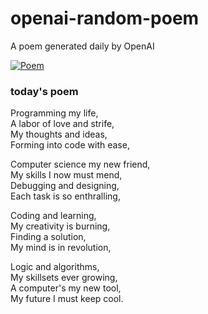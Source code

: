 
# openai-random-poem
 A poem generated daily by OpenAI

[![Poem](https://github.com/fbiego/openai-random-poem/actions/workflows/main.yml/badge.svg)](https://github.com/fbiego/openai-random-poem/actions/workflows/main.yml)

### today's poem  
  
Programming my life,  
A labor of love and strife,  
My thoughts and ideas,  
Forming into code with ease,  
  
Computer science my new friend,  
My skills I now must mend,  
Debugging and designing,  
Each task is so enthralling,  
  
Coding and learning,  
My creativity is burning,  
Finding a solution,  
My mind is in revolution,  
  
Logic and algorithms,  
My skillsets ever growing,  
A computer's my new tool,  
My future I must keep cool.
